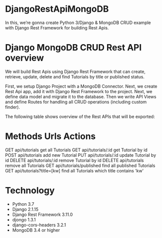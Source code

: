 # DjangoRestApiMongoDB
In this, we’re gonna create Python 3/Django & MongoDB CRUD example with Django Rest Framework for building Rest Apis.

# Django MongoDB CRUD Rest API overview
We will build Rest Apis using Django Rest Framework that can create, retrieve, update, delete and find Tutorials by title or published status.

First, we setup Django Project with a MongoDB Connector. Next, we create Rest Api app, add it with Django Rest Framework to the project. Next, we define data model and migrate it to the database. Then we write API Views and define Routes for handling all CRUD operations (including custom finder).

The following table shows overview of the Rest APIs that will be exported:

# Methods	Urls	Actions
GET	      api/tutorials	              get all Tutorials
GET	      api/tutorials/:id	          get Tutorial by id
POST	    api/tutorials	              add new Tutorial
PUT	      api/tutorials/:id	          update Tutorial by id
DELETE	  api/tutorials/:id	          remove Tutorial by id
DELETE	  api/tutorials	              remove all Tutorials
GET	      api/tutorials/published	    find all published Tutorials
GET	      api/tutorials?title=[kw]	  find all Tutorials which title contains 'kw'

# Technology

* Python 3.7
* Django 2.1.15
* Django Rest Framework 3.11.0
* djongo 1.3.1
* django-cors-headers 3.2.1
* MongoDB 3.4 or higher
